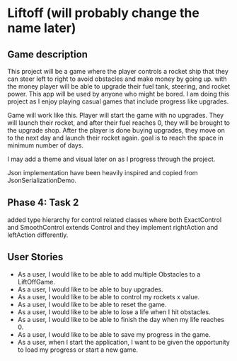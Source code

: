 # Liftoff (will probably change the name later)

## Game description

This project will be a game where the player controls a rocket ship that
they can steer left to right to avoid obstacles and make money by going up.
with the money player will be able to upgrade their fuel tank, steering,
and rocket power. This app will be used by anyone who might be bored.
I am doing this project as I enjoy playing casual games that include 
progress like upgrades. 

Game will work like this. Player will start the game with no upgrades.
They will launch their rocket, and after their fuel reaches 0, they will be
brought to the upgrade shop. After the player is done buying upgrades, they
move on to the next day and launch their rocket again. goal is to reach the space in
minimum number of days.

I may add a theme and visual later on as I progress through the project.

Json implementation have been heavily inspired and copied from JsonSerializationDemo.

## Phase 4: Task 2

added type hierarchy for control related classes where both ExactControl and SmoothControl
extends Control and they implement rightAction and leftAction differently.

## User Stories

- As a user, I would like to be able to add multiple Obstacles to a LiftOffGame.
- As a user, I would like to be able to buy upgrades.
- As a user, I would like to be able to control my rockets x value.
- As a user, I would like to be able to reset the game.
- As a user, I would like to be able to lose a life when I hit obstacles.
- As a user, I would like to be able to finish the day when my life reaches 0.
- As a user, I would like to be able to save my progress in the game.
- As a user, when I start the application, I want to be given the opportunity to load my progress or start a new game.
